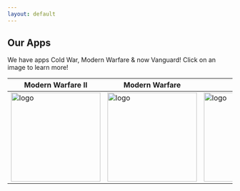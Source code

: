 ```yaml
---
layout: default
---
```


## Our Apps
We have apps Cold War, Modern Warfare & now Vanguard! Click on an image to learn more!

|Modern Warfare II|Modern Warfare|Cold War|Vanguard|
|-|-|-|-|
|<a href="/mw"><img width="200" alt="logo"  src="https://camotracker.djr.li/mwtracker.png" style="max-width:100%;"></a>|<a href="/mw"><img width="200" alt="logo"  src="https://camotracker.djr.li/mwtracker.png" style="max-width:100%;"></a>|<a href="/cw"><img width="200" alt="logo" src="https://camotracker.djr.li/camo%20tracker.png" style="max-width:100%;"></a>|<a href="/vanguard"><img width="200" alt="logo" src="https://camotracker.djr.li/iTunesArtwork@2x.png" style="max-width:100%;"></a>|
